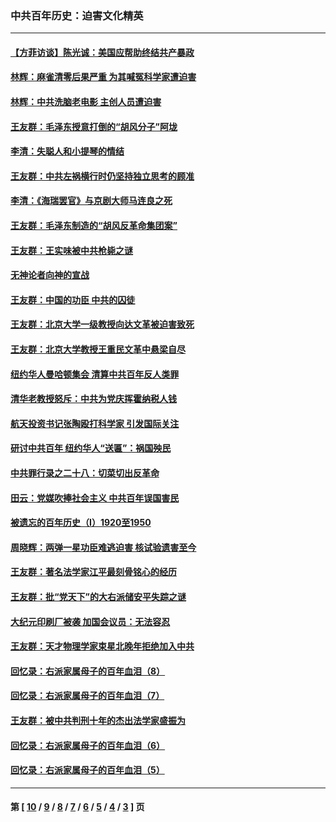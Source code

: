 ### 中共百年历史：迫害文化精英
---
#### [【方菲访谈】陈光诚：美国应帮助终结共产暴政](../../pages/nf1176111/n13759521.md?08150430) 
#### [林辉：麻雀清零后果严重 为其喊冤科学家遭迫害](../../pages/nf1176111/n13746900.md?08150430) 
#### [林辉：中共洗脑老电影 主创人员遭迫害](../../pages/nf1176111/n13699437.md?08150430) 
#### [王友群：毛泽东授意打倒的“胡风分子”阿垅](../../pages/nf1176111/n13592541.md?08150430) 
#### [李清：失聪人和小提琴的情结](../../pages/nf1176111/n13459280.md?08150430) 
#### [王友群：中共左祸横行时仍坚持独立思考的顾准](../../pages/nf1176111/n13444722.md?08150430) 
#### [李清：《海瑞罢官》与京剧大师马连良之死](../../pages/nf1176111/n13412316.md?08150430) 
#### [王友群：毛泽东制造的“胡风反革命集团案”](../../pages/nf1176111/n13324909.md?08150430) 
#### [王友群：王实味被中共枪毙之谜](../../pages/nf1176111/n13307502.md?08150430) 
#### [无神论者向神的宣战](../../pages/nf1176111/n13281535.md?08150430) 
#### [王友群：中国的功臣 中共的囚徒](../../pages/nf1176111/n13291790.md?08150430) 
#### [王友群：北京大学一级教授向达文革被迫害致死](../../pages/nf1176111/n13150966.md?08150430) 
#### [王友群：北京大学教授王重民文革中悬梁自尽](../../pages/nf1176111/n13084645.md?08150430) 
#### [纽约华人曼哈顿集会 清算中共百年反人类罪](../../pages/nf1176111/n13084157.md?08150430) 
#### [清华老教授怒斥：中共为党庆挥霍纳税人钱](../../pages/nf1176111/n13071430.md?08150430) 
#### [航天投资书记张陶殴打科学家 引发国际关注](../../pages/nf1176111/n13069132.md?08150430) 
#### [研讨中共百年 纽约华人“送匾”：祸国殃民](../../pages/nf1176111/n13057367.md?08150430) 
#### [中共罪行录之二十八：切菜切出反革命](../../pages/nf1176111/n13030600.md?08150430) 
#### [田云：党媒吹捧社会主义 中共百年误国害民](../../pages/nf1176111/n13006682.md?08150430) 
#### [被遗忘的百年历史（I）1920至1950](../../pages/nf1176111/n12986411.md?08150430) 
#### [周晓辉：两弹一星功臣难逃迫害 核试验遗害至今](../../pages/nf1176111/n12974997.md?08150430) 
#### [王友群：著名法学家江平最刻骨铭心的经历](../../pages/nf1176111/n12970787.md?08150430) 
#### [王友群：批“党天下”的大右派储安平失踪之谜](../../pages/nf1176111/n12954229.md?08150430) 
#### [大纪元印刷厂被袭 加国会议员：无法容忍](../../pages/nf1176111/n12883028.md?08150430) 
#### [王友群：天才物理学家束星北晚年拒绝加入中共](../../pages/nf1176111/n12792913.md?08150430) 
#### [回忆录：右派家属母子的百年血泪（8）](../../pages/nf1176111/n12706196.md?08150430) 
#### [回忆录：右派家属母子的百年血泪（7）](../../pages/nf1176111/n12706191.md?08150430) 
#### [王友群：被中共判刑十年的杰出法学家盛振为](../../pages/nf1176111/n12706141.md?08150430) 
#### [回忆录：右派家属母子的百年血泪（6）](../../pages/nf1176111/n12698863.md?08150430) 
#### [回忆录：右派家属母子的百年血泪（5）](../../pages/nf1176111/n12692515.md?08150430) 

---
#### 第 [ [10](./10.md?08150430) / [9](./9.md?08150430) / [8](./8.md?08150430) / [7](./7.md?08150430) / [6](./6.md?08150430) / [5](./5.md?08150430) / [4](./4.md?08150430) / [3](./3.md?08150430) ] 页
